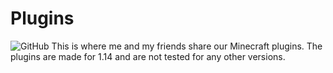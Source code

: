 # Plugins
![GitHub](https://img.shields.io/github/license/colonel260/Plugins)
This is where me and my friends share our Minecraft plugins.
The plugins are made for 1.14 and are not tested for any other versions.